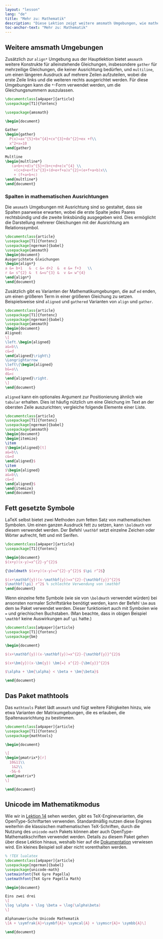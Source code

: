 ```yaml
---
layout: "lesson"
lang: "de"
title: "Mehr zu: Mathematik"
description: "Diese Lektion zeigt weitere amsmath Umgebungen, wie mathematische Inhalte fett gesetzt werden können, das Erweiterungspaket mathtools und die Verwendung von Unicode-Eingaben im Mathematikmodus"
toc-anchor-text: "Mehr zu: Mathematik"
---
```


## Weitere amsmath Umgebungen

Zusätzlich zur `align*` Umgebung aus der Hauptlektion bietet `amsmath` weitere
Konstrukte für alleinstehende Gleichungen, insbesondere `gather` für mehrzeilige
Gleichungen, die keiner Ausrichtung bedürfen, und `multiline`, um einen längeren
Ausdruck auf mehrere Zeilen aufzuteilen, wobei die erste Zeile links
und die weiteren rechts ausgerichtet werden. Für diese Umgebungen kann die
`*`-Form verwendet werden, um die Gleichungsnummern auszulassen.

```latex
\documentclass[a4paper]{article}
\usepackage[T1]{fontenc}

\usepackage{amsmath}

\begin{document}

Gather
\begin{gather}
  P(x)=ax^{5}+bx^{4}+cx^{3}+dx^{2}+ex +f\\
  x^2+x=10
\end{gather}

Multline
\begin{multline*}
   (a+b+c+d)x^{5}+(b+c+d+e)x^{4} \\
    +(c+d+e+f)x^{3}+(d+e+f+a)x^{2}+(e+f+a+b)x\\
    + (f+a+b+c)
\end{multline*}
\end{document}
```

### Spalten in mathematischen Ausrichtungen

Die `amsmath` Umgebungen mit Ausrichtung sind so gestaltet, dass sie Spalten
paarweise erwarten, wobei die erste Spalte jedes Paares rechtsbündig und die
zweite linksbündig ausgegeben wird. Dies ermöglicht die Darstellung mehrerer
Gleichungen mit der Ausrichtung am Relationssymbol.


```latex
\documentclass{article}
\usepackage[T1]{fontenc}
\usepackage[ngerman]{babel}
\usepackage{amsmath}
\begin{document}
Ausgerichtete Gleichungen
\begin{align*}
a &= b+1   &  c &= d+2  &  e &= f+3   \\
r &= s^{2} &  t &=u^{3} &  v &= w^{4}
\end{align*}
\end{document}
```

Zusätzlich gibt es Varianten der Mathematikumgebungen, die auf `ed` enden, um
einen größeren Term in einer größeren Gleichung zu setzen. Beispielsweise sind
`aligned` und `gathered` Varianten von `align` und `gather`.

```latex
\documentclass{article}
\usepackage[T1]{fontenc}
\usepackage[ngerman]{babel}
\usepackage{amsmath}
\begin{document}
Aligned:
\[
\left.\begin{aligned}
a&=b\\
c&=d
\end{aligned}\right\}
\Longrightarrow
\left\{\begin{aligned}
b&=a\\
d&=c
\end{aligned}\right.
\]
\end{document}
```

`aligned` kann ein optionales Argument zur Positionierung ähnlich wie `tabular`
erhalten. Dies ist häufig nützlich um eine Gleichung im Text an der obersten
Zeile auszurichten; vergleiche folgende Elemente einer Liste.


```latex
\documentclass{article}
\usepackage[T1]{fontenc}
\usepackage[ngerman]{babel}
\usepackage{amsmath}
\begin{document}
\begin{itemize}
\item 
$\begin{aligned}[t]
a&=b\\
c&=d
\end{aligned}$
\item 
$\begin{aligned}
a&=b\\
c&=d
\end{aligned}$
\end{itemize}
\end{document}
```

## Fett gesetzte Symbole

LaTeX selbst bietet zwei Methoden zum fetten Satz von mathematischen Symbolen.
Um einen ganzen Ausdruck fett zu setzen, kann `\boldmath` vor diesem verwendet
werden. Der Befehl `\mathbf` setzt einzelne Zeichen oder Wörter aufrecht, fett
und mit Serifen.

```latex
\documentclass[a4paper]{article}
\usepackage[T1]{fontenc}

\begin{document}
$(x+y)(x-y)=x^{2}-y^{2}$

{\boldmath $(x+y)(x-y)=x^{2}-y^{2}$ $\pi r^2$}

$(x+\mathbf{y})(x-\mathbf{y})=x^{2}-{\mathbf{y}}^{2}$
$\mathbf{\pi} r^2$ % schlechte Verwendung von \mathbf
\end{document}
```

Wenn einzelne fette Symbole (wie sie von `\boldmath` verwendet würden) bei
ansonsten normaler Schriftstärke benötigt werden, kann der Befehl `\bm` aus dem
`bm` Paket verwendet werden. Dieser funktioniert auch mit Symbolen wie `=` und
griechischen Buchstaben. (Man beachte, dass in obigen Beispiel `\mathbf` keine
Auswirkungen auf `\pi` hatte.)

```latex
\documentclass[a4paper]{article}
\usepackage[T1]{fontenc}
\usepackage{bm}

\begin{document}

$(x+\mathbf{y})(x-\mathbf{y})=x^{2}-{\mathbf{y}}^{2}$

$(x+\bm{y})(x-\bm{y}) \bm{=} x^{2}-{\bm{y}}^{2}$

$\alpha + \bm{\alpha} < \beta + \bm{\beta}$

\end{document}
```

## Das Paket mathtools

Das `mathtools` Paket lädt `amsmath` und fügt weitere Fähigkeiten hinzu, wie
etwa Varianten der Matrixumgebungen, die es erlauben, die Spaltenausrichtung zu
bestimmen.

```latex
\documentclass[a4paper]{article}
\usepackage[T1]{fontenc}
\usepackage{mathtools}

\begin{document}

\[
\begin{pmatrix*}[r]
  10&11\\
   1&2\\
  -5&-6
\end{pmatrix*}
\]

\end{document}
```

## Unicode im Mathematikmodus

Wie wir in [Lektion 14](lesson-14) sehen werden, gibt es TeX-Enginevarianten,
die OpenType-Schriftarten verwenden. Standardmäßig nutzen diese Engines
weiterhin die klassischen mathematischen TeX-Schriften, durch die Nutzung des
`unicode-math` Pakets können aber auch OpenType-Mathematikschriften verwendet
werden. Details zu diesem Paket gehen über diese Lektion hinaus, weshalb hier
auf die [Dokumentation](https://texdoc.net/pkg/unicode-math) verwiesen wird. Ein
kleines Beispiel soll aber nicht vorenthalten werden.

```latex
% !TEX lualatex
\documentclass[a4paper]{article}
\usepackage[ngerman]{babel}
\usepackage{unicode-math}
\setmainfont{TeX Gyre Pagella}
\setmathfont{TeX Gyre Pagella Math}

\begin{document}

Eins zwei drei
\[
\log \alpha + \log \beta = \log(\alpha\beta)
\]

Alphanumerische Unicode Mathematik
\[A + \symfrak{A}+\symbf{A}+ \symcal{A} + \symscr{A}+ \symbb{A}\]

\end{document}
```
